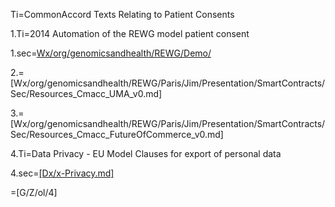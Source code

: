 Ti=CommonAccord Texts Relating to Patient Consents

1.Ti=2014 Automation of the REWG model patient consent

1.sec=<a href="index.php?action=list&file=Wx/org/genomicsandhealth/REWG/Demo/">Wx/org/genomicsandhealth/REWG/Demo/</a>

2.=[Wx/org/genomicsandhealth/REWG/Paris/Jim/Presentation/SmartContracts/Sec/Resources_Cmacc_UMA_v0.md]

3.=[Wx/org/genomicsandhealth/REWG/Paris/Jim/Presentation/SmartContracts/Sec/Resources_Cmacc_FutureOfCommerce_v0.md]

4.Ti=Data Privacy - EU Model Clauses for export of personal data

4.sec=<a href="index.php?action=source&file=Dx/x-Privacy.md">[Dx/x-Privacy.md]</a>

=[G/Z/ol/4]